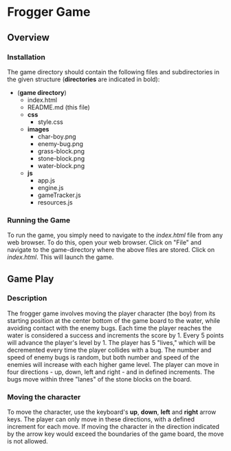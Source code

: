 
# Frogger Game

## Overview

### Installation

The game directory should contain the following files and subdirectories in the given structure (**directories** are indicated in bold):

* (**game directory**)
  * index.html
  * README.md (this file)
  * **css**
    * style.css
  * **images**
    * char-boy.png
    * enemy-bug.png
    * grass-block.png
    * stone-block.png
    * water-block.png
  * **js**
    * app.js
    * engine.js
    * gameTracker.js
    * resources.js

### Running the Game

To run the game, you simply need to navigate to the _index.html_ file from any web browser. To do this, open your web browser. Click on "File" and navigate to the game-directory where the above files are stored. Click on _index.html_. This will launch the game.

## Game Play

### Description

The frogger game involves moving the player character (the boy) from its starting position at the center bottom of the game board to the water, while avoiding contact with the enemy bugs. Each time the player reaches the water is considered a success and increments the score by 1. Every 5 points will advance the player's level by 1. The player has 5 "lives," which will be decremented every time the player collides with a bug. The number and speed of enemy bugs is random, but both number and speed of the enemies will increase with each higher game level. The player can move in four directions - up, down, left and right - and in defined increments. The bugs move within three "lanes" of the stone blocks on the board.

### Moving the character

To move the character, use the keyboard's **up**, **down**, **left** and **right** arrow keys. The player can only move in these directions, with a defined increment for each move. If moving the character in the direction indicated by the arrow key would exceed the boundaries of the game board, the move is not allowed.


